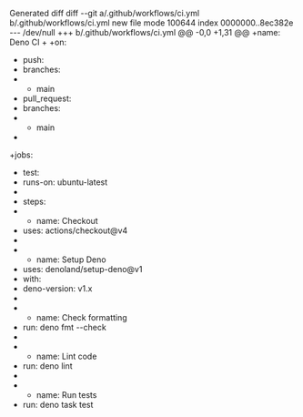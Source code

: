 Generated diff diff --git a/.github/workflows/ci.yml b/.github/workflows/ci.yml
new file mode 100644 index 0000000..8ec382e --- /dev/null +++
b/.github/workflows/ci.yml @@ -0,0 +1,31 @@ +name: Deno CI + +on:

- push:
- branches:
-
  - main
- pull_request:
- branches:
-
  - main
-

+jobs:

- test:
- runs-on: ubuntu-latest
-
- steps:
-
  - name: Checkout
- uses: actions/checkout@v4
-
-
  - name: Setup Deno
- uses: denoland/setup-deno@v1
- with:
- deno-version: v1.x
-
-
  - name: Check formatting
- run: deno fmt --check
-
-
  - name: Lint code
- run: deno lint
-
-
  - name: Run tests
- run: deno task test
